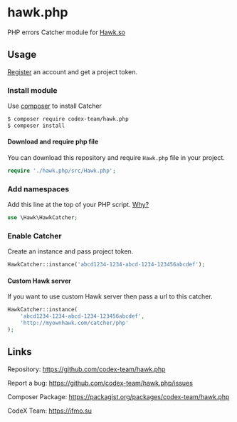 # hawk.php

PHP errors Catcher module for [Hawk.so](https://hawk.so)

## Usage

[Register](https://hawk.so/join) an account and get a project token.

### Install module

Use [composer](https://getcomposer.org) to install Catcher

```bash
$ composer require codex-team/hawk.php
$ composer install
```

#### Download and require php file

You can download this repository and require `Hawk.php` file in your project.

```php
require './hawk.php/src/Hawk.php';
```

### Add namespaces

Add this line at the top of your PHP script. [Why?](http://php.net/manual/en/language.namespaces.importing.php)

```php
use \Hawk\HawkCatcher;
```

### Enable Catcher

Create an instance and pass project token.

```php
HawkCatcher::instance('abcd1234-1234-abcd-1234-123456abcdef');
```

#### Custom Hawk server

If you want to use custom Hawk server then pass a url to this catcher.

```php
HawkCatcher::instance(
    'abcd1234-1234-abcd-1234-123456abcdef',
    'http://myownhawk.com/catcher/php'
);
```

## Links

Repository: https://github.com/codex-team/hawk.php

Report a bug: https://github.com/codex-team/hawk.php/issues

Composer Package: https://packagist.org/packages/codex-team/hawk.php

CodeX Team: https://ifmo.su
